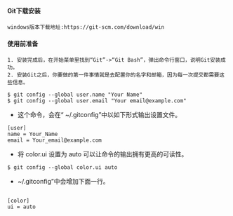 #### Git下载安装
    windows版本下载地址:https://git-scm.com/download/win
    
#### 使用前准备
    1. 安装完成后，在开始菜单里找到“Git”->“Git Bash”，弹出命令行窗口，说明Git安装成功。
    2. 安装Git之后，你要做的第一件事情就是去配置你的名字和邮箱，因为每一次提交都需要这些信息。
```
$ git config --global user.name "Your Name"
$ git config --global user.email "Your email@example.com"

```

- 这个命令，会在“ ~/.gitconfig”中以如下形式输出设置文件。
```
[user]
name = Your_Name
email = Your_email@example.com

```


- 将 color.ui 设置为 auto 可以让命令的输出拥有更高的可读性。

```
$ git config --global color.ui auto

```


- ~/.gitconfig”中会增加下面一行。
```

[color]
ui = auto

```


